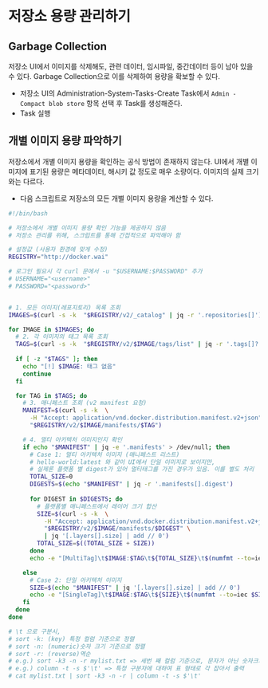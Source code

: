 # 저장소 용량 관리하기

## Garbage Collection

저장소 UI에서 이미지를 삭제해도, 관련 데이터, 임시파일, 중간데이터 등이 남아 있을 수 있다. Garbage Collection으로 이를 삭제하여 용량을 확보할 수 있다.

- 저장소 UI의 Administration-System-Tasks-Create Task에서 `Admin - Compact blob store` 항목 선택 후 Task를 생성해준다.
- Task 실행

## 개별 이미지 용량 파악하기

저장소에서 개별 이미지 용량을 확인하는 공식 방법이 존재하지 않는다.
UI에서 개별 이미지에 표기된 용량은 메타데이터, 해시키 값 정도로 매우 소량이다. 이미지의 실제 크기와는 다르다.

- 다음 스크립트로 저장소의 모든 개별 이미지 용량을 계산할 수 있다.

```sh
#!/bin/bash

# 저장소에서 개별 이미지 용량 확인 기능을 제공하지 않음
# 저장소 관리를 위해, 스크립트를 통해 간접적으로 파악해야 함

# 설정값 (사용자 환경에 맞게 수정)
REGISTRY="http://docker.wai"

# 로그인 필요시 각 curl 문에서 -u "$USERNAME:$PASSWORD" 추가
# USERNAME="<username>"
# PASSWORD="<password>"


# 1. 모든 이미지(레포지토리) 목록 조회
IMAGES=$(curl -s -k  "$REGISTRY/v2/_catalog" | jq -r '.repositories[]')

for IMAGE in $IMAGES; do
  # 2. 각 이미지의 태그 목록 조회
  TAGS=$(curl -s -k  "$REGISTRY/v2/$IMAGE/tags/list" | jq -r '.tags[]?')
  
  if [ -z "$TAGS" ]; then
    echo "[!] $IMAGE: 태그 없음"
    continue
  fi

  for TAG in $TAGS; do
    # 3. 매니페스트 조회 (v2 manifest 요청)
    MANIFEST=$(curl -s -k  \
      -H "Accept: application/vnd.docker.distribution.manifest.v2+json" \
      "$REGISTRY/v2/$IMAGE/manifests/$TAG")

    # 4. 멀티 아키텍처 이미지인지 확인
    if echo "$MANIFEST" | jq -e '.manifests' > /dev/null; then
      # Case 1: 멀티 아키텍처 이미지 (매니페스트 리스트)
      # hello-world:latest 와 같이 UI에서 단일 이미지로 보이지만,
      # 실제론 플랫폼 별 digest가 있어 멀티태그를 가진 경우가 있음. 이를 별도 처리
      TOTAL_SIZE=0
      DIGESTS=$(echo "$MANIFEST" | jq -r '.manifests[].digest')
      
      for DIGEST in $DIGESTS; do
        # 플랫폼별 매니페스트에서 레이어 크기 합산
        SIZE=$(curl -s -k  \
          -H "Accept: application/vnd.docker.distribution.manifest.v2+json" \
          "$REGISTRY/v2/$IMAGE/manifests/$DIGEST" \
          | jq '[.layers[].size] | add // 0')
        TOTAL_SIZE=$((TOTAL_SIZE + SIZE))
      done
      echo -e "[MultiTag]\t$IMAGE:$TAG\t${TOTAL_SIZE}\t$(numfmt --to=iec $TOTAL_SIZE)"

    else
      # Case 2: 단일 아키텍처 이미지
      SIZE=$(echo "$MANIFEST" | jq '[.layers[].size] | add // 0')
      echo -e "[SingleTag]\t$IMAGE:$TAG\t${SIZE}\t$(numfmt --to=iec $SIZE)"
    fi
  done
done

# \t 으로 구분시,
# sort -k: (key) 특정 컬럼 기준으로 정렬
# sort -n: (numeric)숫자 크기 기준으로 정렬
# sort -r: (reverse)역순
# e.g.) sort -k3 -n -r mylist.txt => 세번 째 컬럼 기준으로, 문자가 아닌 숫자크기 기준으로, 내림차순으로 정렬
# e.g.) column -t -s $'\t' => 특정 구분자에 대하여 표 형태로 각 잡아서 출력
# cat mylist.txt | sort -k3 -n -r | column -t -s $'\t'
```
